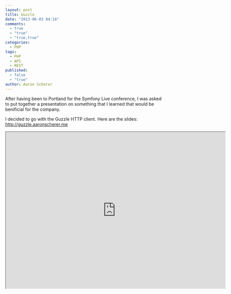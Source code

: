 ```yaml
---
layout: post
title: Guzzle
date: "2013-06-03 04:18"
comments: 
  - true
  - "true"
  - "true,true"
categories: 
  - PHP
tags: 
  - PHP
  - API
  - REST
published: 
  - false
  - "true"
author: Aaron Scherer
---
```


After having been to Portland for the Symfony Live conference, I was asked to put together a presentation on something that I learned that would be benificial for the company.

I decided to go with the Guzzle HTTP client. Here are the slides: <http://guzzle.aaronscherer.me>

<iframe height="500" width="700" src="http://guzzle.aaronscherer.me"></iframe>